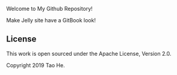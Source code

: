 Welcome to My Github Repository!

Make Jelly site have a GitBook look!

## License

This work is open sourced under the Apache License, Version 2.0.

Copyright 2019 Tao He.
